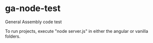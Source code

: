 # ga-node-test
General Assembly code test

To run projects, execute "node server.js" in either the angular or vanilla folders.